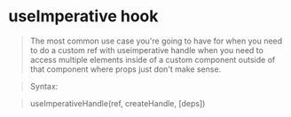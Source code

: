 # useImperative hook

> The most common use case you're going to have for when you need to do a custom ref with  useimperative handle when you need to access multiple elements inside of a custom component outside of that component where props just don't make sense.

> Syntax:

> useImperativeHandle(ref, createHandle, [deps])